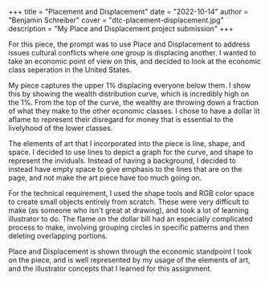 +++
title = "Placement and Displacement"
date = "2022-10-14"
author = "Benjamin Schreiber"
cover = "dtc-placement-displacement.jpg"
description = "My Place and Displacement project submission"
+++

For this piece, the prompt was to use Place and Displacement to address issues cultural conflicts where one group is displacing another. I wanted to take an economic point of view on this, and decided to look at the economic class seperation in the United States.

My piece captures the upper 1% displacing everyone below them. I show this by showing the wealth distribution curve, which is incredibly high on the 1%. From the top of the curve, the wealthy are throwing down a fraction of what they make to the other economic classes. I chose to have a dollar lit aflame to represent their disregard for money that is essential to the livelyhood of the lower classes.

The elements of art that I incorporated into the piece is line, shape, and space. I decided to use lines to depict a graph for the curve, and shape to represent the inviduals. Instead of having a background, I decided to instead have empty space to give emphasis to the lines that are on the page, and not make the art piece have too much going on.

For the technical requirement, I used the shape tools and RGB color space to create small objects entirely from scratch. These were very difficult to make (as someone who isn't great at drawing), and took a lot of learning illustrator to do. The flame on the dollar bill had an especially complicated process to make, involving grouping circles in specific patterns and then deleting overlapping portions.

Place and Displacement is shown through the economic standpoint I took on the piece, and is well represented by my usage of the elements of art, and the illustrator concepts that I learned for this assignment.